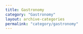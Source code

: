 ```yaml
---
title: Gastronomy
category: "Gastronomy"
layout: archive-categories
permalink: "category/gastronomy"
---
```

